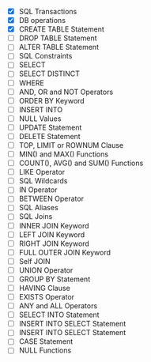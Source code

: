 - [x] SQL Transactions 
- [x] DB operations 
- [x] CREATE TABLE Statement
- [ ] DROP TABLE Statement
- [ ] ALTER TABLE Statement
- [ ] SQL Constraints
- [ ] SELECT
- [ ] SELECT DISTINCT
- [ ] WHERE
- [ ] AND, OR and NOT Operators
- [ ] ORDER BY Keyword
- [ ] INSERT INTO
- [ ] NULL Values
- [ ] UPDATE Statement
- [ ] DELETE Statement
- [ ] TOP, LIMIT or ROWNUM Clause
- [ ] MIN() and MAX() Functions
- [ ] COUNT(), AVG() and SUM() Functions
- [ ] LIKE Operator
- [ ] SQL Wildcards
- [ ] IN Operator
- [ ] BETWEEN Operator
- [ ] SQL Aliases
- [ ] SQL Joins
- [ ] INNER JOIN Keyword
- [ ] LEFT JOIN Keyword
- [ ] RIGHT JOIN Keyword
- [ ] FULL OUTER JOIN Keyword
- [ ] Self JOIN
- [ ] UNION Operator
- [ ] GROUP BY Statement
- [ ] HAVING Clause
- [ ] EXISTS Operator
- [ ] ANY and ALL Operators
- [ ] SELECT INTO Statement
- [ ] INSERT INTO SELECT Statement
- [ ] INSERT INTO SELECT Statement
- [ ] CASE Statement
- [ ] NULL Functions